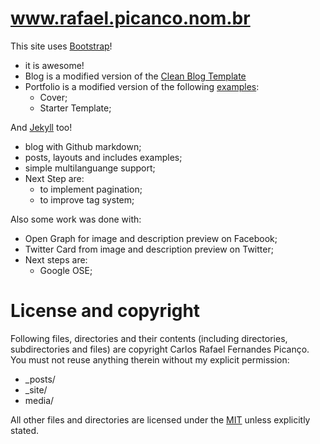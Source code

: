 # www.rafael.picanco.nom.br

This site uses [Bootstrap](http://getbootstrap.com/)!
 - it is awesome!
 - Blog is a modified version of the [Clean Blog Template](http://startbootstrap.com/template-overviews/clean-blog/) 
 - Portfolio is a modified version of the following [examples](http://getbootstrap.com/getting-started/#examples):
 	- Cover;
 	- Starter Template;

And [Jekyll](http://jekyllrb.com/) too!
 - blog with Github markdown;
 - posts, layouts and includes examples;
 - simple multilanguange support;
 - Next Step are:
 	- to implement pagination;
 	- to improve tag system;

Also some work was done with:
 - Open Graph for image and description preview on Facebook;
 - Twitter Card from image and description preview on Twitter;
 - Next steps are:
 	- Google OSE;
    
# License and copyright

Following files, directories and their contents (including directories, subdirectories and files) are copyright Carlos Rafael Fernandes Picanço. You must not reuse anything therein without my explicit permission:

* _posts/
* _site/
* media/

All other files and directories are licensed under the [MIT](http://www.opensource.org/licenses/mit-license.php) unless explicitly stated.